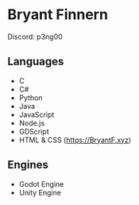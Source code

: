 # Bryant Finnern
Discord: p3ng00

## Languages
* C
* C#
* Python
* Java
* JavaScript
* Node.js
* GDScript
* HTML & CSS (https://BryantF.xyz)

## Engines
* Godot Engine
* Unity Engine
